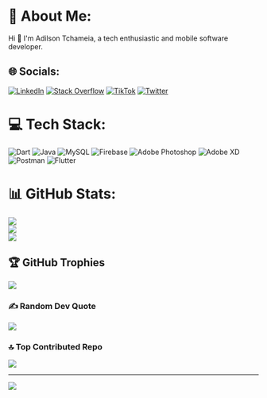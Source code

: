 # 💫 About Me:
Hi 👋 I'm Adilson Tchameia, a tech enthusiastic and mobile software developer.


## 🌐 Socials:
[![LinkedIn](https://img.shields.io/badge/LinkedIn-%230077B5.svg?logo=linkedin&logoColor=white)](https://linkedin.com/in/adilsontchameia) [![Stack Overflow](https://img.shields.io/badge/-Stackoverflow-FE7A16?logo=stack-overflow&logoColor=white)](https://stackoverflow.com/users/adilsontchameia) [![TikTok](https://img.shields.io/badge/TikTok-%23000000.svg?logo=TikTok&logoColor=white)](https://tiktok.com/@adilsontchameia) [![Twitter](https://img.shields.io/badge/Twitter-%231DA1F2.svg?logo=Twitter&logoColor=white)](https://twitter.com/adilsontchameia) 

# 💻 Tech Stack:
![Dart](https://img.shields.io/badge/dart-%230175C2.svg?style=plastic&logo=dart&logoColor=white) ![Java](https://img.shields.io/badge/java-%23ED8B00.svg?style=plastic&logo=java&logoColor=white) ![MySQL](https://img.shields.io/badge/mysql-%2300f.svg?style=plastic&logo=mysql&logoColor=white) ![Firebase](https://img.shields.io/badge/firebase-%23039BE5.svg?style=plastic&logo=firebase) ![Adobe Photoshop](https://img.shields.io/badge/adobephotoshop-%2331A8FF.svg?style=plastic&logo=adobephotoshop&logoColor=white) ![Adobe XD](https://img.shields.io/badge/Adobe%20XD-470137?style=plastic&logo=Adobe%20XD&logoColor=#FF61F6) ![Postman](https://img.shields.io/badge/Postman-FF6C37?style=plastic&logo=postman&logoColor=white) ![Flutter](https://img.shields.io/badge/Flutter-%2302569B.svg?style=plastic&logo=Flutter&logoColor=white)
# 📊 GitHub Stats:
![](https://github-readme-stats.vercel.app/api?username=adilsontchameia&theme=dark&hide_border=false&include_all_commits=true&count_private=true)<br/>
![](https://github-readme-streak-stats.herokuapp.com/?user=adilsontchameia&theme=dark&hide_border=false)<br/>
![](https://github-readme-stats.vercel.app/api/top-langs/?username=adilsontchameia&theme=dark&hide_border=false&include_all_commits=true&count_private=true&layout=compact)

## 🏆 GitHub Trophies
![](https://github-profile-trophy.vercel.app/?username=adilsontchameia&theme=radical&no-frame=false&no-bg=true&margin-w=4)

### ✍️ Random Dev Quote
![](https://quotes-github-readme.vercel.app/api?type=horizontal&theme=radical)

### 🔝 Top Contributed Repo
![](https://github-contributor-stats.vercel.app/api?username=adilsontchameia&limit=5&theme=monokai&combine_all_yearly_contributions=true)

---
[![](https://visitcount.itsvg.in/api?id=adilsontchameia&icon=6&color=0)](https://visitcount.itsvg.in)

<!-- Proudly created with GPRM ( https://gprm.itsvg.in ) -->
